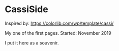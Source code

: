# CassiSide

Inspired by: https://colorlib.com/wp/template/cassi/


My one of the first pages.
Started: November 2019

I put it here as a souvenir.
